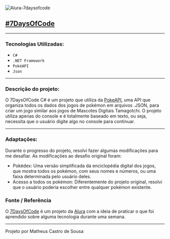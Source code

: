 ![Alura-7daysofcode](https://github.com/Mefinho/7daysofcode-CSharp/assets/112674705/6b0859c0-0065-4bc4-9ac0-94b1ca64da08)
##  [#7DaysOfCode](https://7daysofcode.io/)

---

### Tecnologias Utilizadas:
- `C#`
- `.NET Framework`
- `PokéAPI`
- `Json`

---

### Descrição do projeto:

O 7DaysOfCode C# é um projeto que utiliza da [PokeAPI](https://pokeapi.co), uma API que organiza todos os dados dos jogos de pokémon em arquivos .JSON, para criar um jogo similar aos jogos de Mascotes Digitais Tamagotchi. O projeto utiliza apenas do console e é totalmente baseado em texto, ou seja, necessita que o usuário digite algo no console para continuar.

---
### Adaptações:

Durante o progresso do projeto, resolvi fazer algumas modificações para me desafiar. As modificações ao desafio original foram:
- Pokédex: Uma versão simplificada da enciclopédia digital dos jogos, que mostra todos os pokémon, com seus nomes e números, ou uma faixa determinada pelo usuário deles.
- Acesso a todos os pokémon: Diferentemente do projeto original, resolvi que o usuário poderia escolher entre qualquer pokémon existente.

### Fonte / Referência

O [7DaysOfCode](https://7daysofcode.io/) é um projeto da [Alura](https://alura.com.br) com a ideia de praticar o que foi aprendido sobre alguma tecnologia durante uma semana.

---
Projeto por Matheus Castro de Sousa
